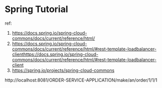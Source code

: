 # Spring Tutorial

ref:

1. https://docs.spring.io/spring-cloud-commons/docs/current/reference/html/
2. https://docs.spring.io/spring-cloud-commons/docs/current/reference/html/#rest-template-loadbalancer-clienthttps://docs.spring.io/spring-cloud-commons/docs/current/reference/html/#rest-template-loadbalancer-client
3. https://spring.io/projects/spring-cloud-commons

http://localhost:8081/ORDER-SERVICE-APPLICATION/make/an/order/1/1/1